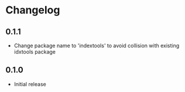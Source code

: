 # Changelog

## 0.1.1

* Change package name to 'indextools' to avoid collision with existing idxtools package

## 0.1.0

* Initial release